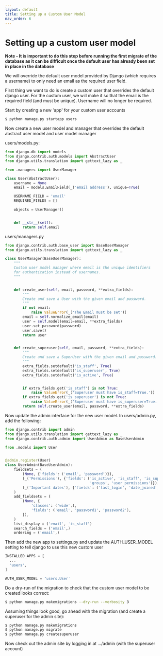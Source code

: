 ```yaml
---
layout: default
title: Setting up a Custom User Model
nav_order: 6
---
```


# Setting up a custom user model

__Note - It is important to do this step before running the first migrate of the database as it can be difficult once the default user has already been set in place in the database__ 

We will override the default user model provided by Django (which requires a username) to only need an email as the required user field.

First thing we want to do is create a custom user that overrides the default django user. For the custom user, we will make it so that the email is the required field (and must be unique). Username will no longer be required.  

Start by creating a new 'app' for your custom user accounts

``` bash
$ python manage.py startapp users
```

Now create a new user model and manager that overrides the default abstract user model and user model manager

users/models.py:

``` python
from django.db import models
from django.contrib.auth.models import AbstractUser
from django.utils.translation import gettext_lazy as _

from .managers import UserManager

class User(AbstractUser):
    username = None
    email = models.EmailField(_('email address'), unique=True)

    USERNAME_FIELD = 'email'
    REQUIRED_FIELDS = []

    objects = UserManager()


    def __str__(self):
        return self.email

```

users/managers.py 

``` python
from django.contrib.auth.base_user import BaseUserManager
from django.utils.translation import gettext_lazy as _

class UserManager(BaseUserManager):
    """
    Custom user model manager where email is the unique identifiers
    for authentication instead of usernames.
    """


    def create_user(self, email, password, **extra_fields):
        """
        Create and save a User with the given email and password.
        """
        if not email:
            raise ValueError(_('The Email must be set'))
        email = self.normalize_email(email)
        user = self.model(email=email, **extra_fields)
        user.set_password(password)
        user.save()
        return user


    def create_superuser(self, email, password, **extra_fields):
        """
        Create and save a SuperUser with the given email and password.
        """
        extra_fields.setdefault('is_staff', True)
        extra_fields.setdefault('is_superuser', True)
        extra_fields.setdefault('is_active', True)


        if extra_fields.get('is_staff') is not True:
            raise ValueError(_('Superuser must have is_staff=True.'))
        if extra_fields.get('is_superuser') is not True:
            raise ValueError(_('Superuser must have is_superuser=True.'))
        return self.create_user(email, password, **extra_fields)
```

Now update the admin interface for the new user model. In users/admin.py, add the following:

``` python
from django.contrib import admin
from django.utils.translation import gettext_lazy as _
from django.contrib.auth.admin import UserAdmin as BaseUserAdmin

from .models import User


@admin.register(User)
class UserAdmin(BaseUserAdmin):
    fieldsets = (
        (None, {'fields': ('email', 'password')}),
        (_('Permissions'), {'fields': ('is_active', 'is_staff', 'is_superuser',
                                       'groups', 'user_permissions')}),
        (_('Important dates'), {'fields': ('last_login', 'date_joined')}),
    )
    add_fieldsets = (
        (None, {
            'classes': ('wide',),
            'fields': ('email', 'password1', 'password2'),
        }),
    )
    list_display = ('email', 'is_staff')
    search_fields = ('email',)
    ordering = ('email',)
```

Then add the new app to settings.py and update the AUTH_USER_MODEL setting to tell django to use this new custom user

``` python
INSTALLED_APPS = [
  ...
  'users',
]

AUTH_USER_MODEL = 'users.User'
```
 
Do a dry-run of the migration to check that the custom user model to be created looks correct:

``` bash
$ python manage.py makemigrations --dry-run --verbosity 3
```

Assuming things look good, go ahead with the migration (and create a superuser for the admin site):

``` bash
$ python manage.py makemigrations
$ python manage.py migrate
$ python manage.py createsuperuser
```

Now check out the admin site by logging in at .../admin (with the superuser account)
